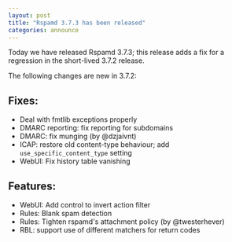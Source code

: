 ```yaml
---
layout: post
title: "Rspamd 3.7.3 has been released"
categories: announce
---
```


Today we have released Rspamd 3.7.3; this release adds a fix for a regression in the short-lived 3.7.2 release.

The following changes are new in 3.7.2:

## Fixes:

* Deal with fmtlib exceptions properly
* DMARC reporting: fix reporting for subdomains
* DMARC: fix munging (by @dzjaivnt)
* ICAP: restore old content-type behaviour; add `use_specific_content_type` setting
* WebUI: Fix history table vanishing

## Features:

* WebUI: Add control to invert action filter
* Rules: Blank spam detection
* Rules: Tighten rspamd's attachment policy (by @twesterhever)
* RBL: support use of different matchers for return codes
